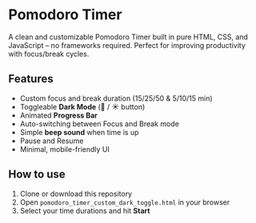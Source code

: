 # Pomodoro Timer

A clean and customizable Pomodoro Timer built in pure HTML, CSS, and JavaScript – no frameworks required. Perfect for improving productivity with focus/break cycles.

## Features

- Custom focus and break duration (15/25/50 & 5/10/15 min)
- Toggleable **Dark Mode** (🌙 / ☀️ button)
- Animated **Progress Bar**
- Auto-switching between Focus and Break mode
- Simple **beep sound** when time is up
- Pause and Resume
- Minimal, mobile-friendly UI


## How to use

1. Clone or download this repository
2. Open `pomodoro_timer_custom_dark_toggle.html` in your browser
3. Select your time durations and hit **Start**
